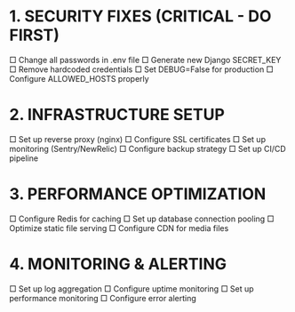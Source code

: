 # 1. SECURITY FIXES (CRITICAL - DO FIRST)

□ Change all passwords in .env file
□ Generate new Django SECRET_KEY
□ Remove hardcoded credentials
□ Set DEBUG=False for production
□ Configure ALLOWED_HOSTS properly

# 2. INFRASTRUCTURE SETUP

□ Set up reverse proxy (nginx)
□ Configure SSL certificates
□ Set up monitoring (Sentry/NewRelic)
□ Configure backup strategy
□ Set up CI/CD pipeline

# 3. PERFORMANCE OPTIMIZATION

□ Configure Redis for caching
□ Set up database connection pooling
□ Optimize static file serving
□ Configure CDN for media files

# 4. MONITORING & ALERTING

□ Set up log aggregation
□ Configure uptime monitoring
□ Set up performance monitoring
□ Configure error alerting
